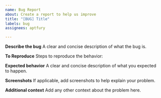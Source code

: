 ```yaml
---
name: Bug Report
about: Create a report to help us improve
title: "[BUG] Title"
labels: bug
assignees: aptfury

---
```


**Describe the bug**
A clear and concise description of what the bug is.

**To Reproduce**
Steps to reproduce the behavior:

**Expected behavior**
A clear and concise description of what you expected to happen.

**Screenshots**
If applicable, add screenshots to help explain your problem.

**Additional context**
Add any other context about the problem here.

